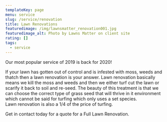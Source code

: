 ```yaml
---
templateKey: page
menu: service
slug: /service/renovation
title: Lawn Renovations
featuredimage: /img/lawnsmatter_renovation001.jpg
featuredimage_alt: Photo by Lawns Matter on client site
rating: []
tags:
  - service
---
```


Our most popular service of 2019 is back for 2020!

If your lawn has gotten out of control and is infested with moss, weeds and
thatch then a lawn renovation is your answer. Lawn renovation basically means we
kill the moss and weeds and then we either turf cut the lawn or scarify it back
to soil and re-seed. The beauty of this treatment is that we can choose the
correct type of grass seed that will thrive in it environment which cannot be
said for turfing which only uses a set species.  
Lawn renovation is also a 1/4 of the price of turfing.

Get in contact today for a quote for a Full Lawn Renovation.
